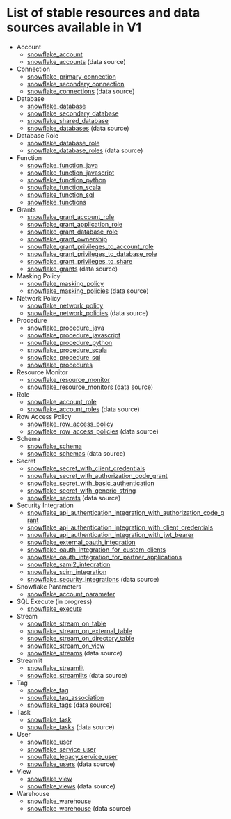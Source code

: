 # List of stable resources and data sources available in V1

* Account
    * [snowflake_account](https://registry.terraform.io/providers/Snowflake-Labs/snowflake/1.0.0/docs/resources/account)
    * [snowflake_accounts](https://registry.terraform.io/providers/Snowflake-Labs/snowflake/1.0.0/docs/data-sources/accounts) (data source)
* Connection
    * [snowflake_primary_connection](https://registry.terraform.io/providers/Snowflake-Labs/snowflake/1.0.0/docs/resources/primary_connection)
    * [snowflake_secondary_connection](https://registry.terraform.io/providers/Snowflake-Labs/snowflake/1.0.0/docs/resources/secondary_connection)
    * [snowflake_connections](https://registry.terraform.io/providers/Snowflake-Labs/snowflake/1.0.0/docs/data-sources/connections) (data source)
* Database
    * [snowflake_database](https://registry.terraform.io/providers/Snowflake-Labs/snowflake/1.0.0/docs/resources/database)
    * [snowflake_secondary_database](https://registry.terraform.io/providers/Snowflake-Labs/snowflake/1.0.0/docs/resources/secondary_database)
    * [snowflake_shared_database](https://registry.terraform.io/providers/Snowflake-Labs/snowflake/1.0.0/docs/resources/shared_database)
    * [snowflake_databases](https://registry.terraform.io/providers/Snowflake-Labs/snowflake/1.0.0/docs/data-sources/databases) (data source)
* Database Role
    * [snowflake_database_role](https://registry.terraform.io/providers/Snowflake-Labs/snowflake/1.0.0/docs/resources/database_role)
    * [snowflake_database_roles](https://registry.terraform.io/providers/Snowflake-Labs/snowflake/1.0.0/docs/data-sources/database_roles) (data source)
* Function
    * [snowflake_function_java](https://registry.terraform.io/providers/Snowflake-Labs/snowflake/1.0.0/docs/resources/function_java)
    * [snowflake_function_javascript](https://registry.terraform.io/providers/Snowflake-Labs/snowflake/1.0.0/docs/resources/function_javascript)
    * [snowflake_function_python](https://registry.terraform.io/providers/Snowflake-Labs/snowflake/1.0.0/docs/resources/function_python)
    * [snowflake_function_scala](https://registry.terraform.io/providers/Snowflake-Labs/snowflake/1.0.0/docs/resources/function_scala)
    * [snowflake_function_sql](https://registry.terraform.io/providers/Snowflake-Labs/snowflake/1.0.0/docs/resources/function_sql)
    * [snowflake_functions](https://registry.terraform.io/providers/Snowflake-Labs/snowflake/1.0.0/docs/data-sources/functions)
* Grants
    * [snowflake_grant_account_role](https://registry.terraform.io/providers/Snowflake-Labs/snowflake/1.0.0/docs/resources/grant_account_role)
    * [snowflake_grant_application_role](https://registry.terraform.io/providers/Snowflake-Labs/snowflake/1.0.0/docs/resources/grant_application_role)
    * [snowflake_grant_database_role](https://registry.terraform.io/providers/Snowflake-Labs/snowflake/1.0.0/docs/resources/grant_database_role)
    * [snowflake_grant_ownership](https://registry.terraform.io/providers/Snowflake-Labs/snowflake/1.0.0/docs/resources/grant_ownership)
    * [snowflake_grant_privileges_to_account_role](https://registry.terraform.io/providers/Snowflake-Labs/snowflake/1.0.0/docs/resources/grant_privileges_to_account_role)
    * [snowflake_grant_privileges_to_database_role](https://registry.terraform.io/providers/Snowflake-Labs/snowflake/1.0.0/docs/resources/grant_privileges_to_database_role)
    * [snowflake_grant_privileges_to_share](https://registry.terraform.io/providers/Snowflake-Labs/snowflake/1.0.0/docs/resources/grant_privileges_to_share)
    * [snowflake_grants](https://registry.terraform.io/providers/Snowflake-Labs/snowflake/1.0.0/docs/data-sources/grants) (data source)
* Masking Policy
    * [snowflake_masking_policy](https://registry.terraform.io/providers/Snowflake-Labs/snowflake/1.0.0/docs/resources/masking_policy)
    * [snowflake_masking_policies](https://registry.terraform.io/providers/Snowflake-Labs/snowflake/1.0.0/docs/data-sources/masking_policies) (data source)
* Network Policy
    * [snowflake_network_policy](https://registry.terraform.io/providers/Snowflake-Labs/snowflake/1.0.0/docs/resources/network_policy)
    * [snowflake_network_policies](https://registry.terraform.io/providers/Snowflake-Labs/snowflake/1.0.0/docs/data-sources/network_policies) (data source)
* Procedure
    * [snowflake_procedure_java](https://registry.terraform.io/providers/Snowflake-Labs/snowflake/1.0.0/docs/resources/procedure_java)
    * [snowflake_procedure_javascript](https://registry.terraform.io/providers/Snowflake-Labs/snowflake/1.0.0/docs/resources/procedure_javascript)
    * [snowflake_procedure_python](https://registry.terraform.io/providers/Snowflake-Labs/snowflake/1.0.0/docs/resources/procedure_python)
    * [snowflake_procedure_scala](https://registry.terraform.io/providers/Snowflake-Labs/snowflake/1.0.0/docs/resources/procedure_scala)
    * [snowflake_procedure_sql](https://registry.terraform.io/providers/Snowflake-Labs/snowflake/1.0.0/docs/resources/procedure_sql)
    * [snowflake_procedures](https://registry.terraform.io/providers/Snowflake-Labs/snowflake/1.0.0/docs/data-sources/procedures)
* Resource Monitor
    * [snowflake_resource_monitor](https://registry.terraform.io/providers/Snowflake-Labs/snowflake/1.0.0/docs/resources/resource_monitor)
    * [snowflake_resource_monitors](https://registry.terraform.io/providers/Snowflake-Labs/snowflake/1.0.0/docs/data-sources/resource_monitors) (data source)
* Role
    * [snowflake_account_role](https://registry.terraform.io/providers/Snowflake-Labs/snowflake/1.0.0/docs/resources/account_role)
    * [snowflake_account_roles](https://registry.terraform.io/providers/Snowflake-Labs/snowflake/1.0.0/docs/data-sources/account_roles) (data source)
* Row Access Policy
    * [snowflake_row_access_policy](https://registry.terraform.io/providers/Snowflake-Labs/snowflake/1.0.0/docs/resources/row_access_policy)
    * [snowflake_row_access_policies](https://registry.terraform.io/providers/Snowflake-Labs/snowflake/1.0.0/docs/data-sources/row_access_policies) (data source)
* Schema
    * [snowflake_schema](https://registry.terraform.io/providers/Snowflake-Labs/snowflake/1.0.0/docs/resources/schema)
    * [snowflake_schemas](https://registry.terraform.io/providers/Snowflake-Labs/snowflake/1.0.0/docs/data-sources/schemas) (data source)
* Secret
    * [snowflake_secret_with_client_credentials](https://registry.terraform.io/providers/Snowflake-Labs/snowflake/1.0.0/docs/resources/secret_with_client_credentials)
    * [snowflake_secret_with_authorization_code_grant](https://registry.terraform.io/providers/Snowflake-Labs/snowflake/1.0.0/docs/resources/secret_with_authorization_code_grant)
    * [snowflake_secret_with_basic_authentication](https://registry.terraform.io/providers/Snowflake-Labs/snowflake/1.0.0/docs/resources/secret_with_basic_authentication)
    * [snowflake_secret_with_generic_string](https://registry.terraform.io/providers/Snowflake-Labs/snowflake/1.0.0/docs/resources/secret_with_generic_string)
    * [snowflake_secrets](https://registry.terraform.io/providers/Snowflake-Labs/snowflake/1.0.0/docs/data-sources/secrets) (data source)
* Security Integration
    * [snowflake_api_authentication_integration_with_authorization_code_grant](https://registry.terraform.io/providers/Snowflake-Labs/snowflake/1.0.0/docs/resources/api_authentication_integration_with_authorization_code_grant)
    * [snowflake_api_authentication_integration_with_client_credentials](https://registry.terraform.io/providers/Snowflake-Labs/snowflake/1.0.0/docs/resources/api_authentication_integration_with_client_credentials)
    * [snowflake_api_authentication_integration_with_jwt_bearer](https://registry.terraform.io/providers/Snowflake-Labs/snowflake/1.0.0/docs/resources/api_authentication_integration_with_jwt_bearer)
    * [snowflake_external_oauth_integration](https://registry.terraform.io/providers/Snowflake-Labs/snowflake/1.0.0/docs/resources/external_oauth_integration)
    * [snowflake_oauth_integration_for_custom_clients](https://registry.terraform.io/providers/Snowflake-Labs/snowflake/1.0.0/docs/resources/oauth_integration_for_custom_clients)
    * [snowflake_oauth_integration_for_partner_applications](https://registry.terraform.io/providers/Snowflake-Labs/snowflake/1.0.0/docs/resources/oauth_integration_for_partner_applications)
    * [snowflake_saml2_integration](https://registry.terraform.io/providers/Snowflake-Labs/snowflake/1.0.0/docs/resources/saml2_integration)
    * [snowflake_scim_integration](https://registry.terraform.io/providers/Snowflake-Labs/snowflake/1.0.0/docs/resources/scim_integration)
    * [snowflake_security_integrations](https://registry.terraform.io/providers/Snowflake-Labs/snowflake/1.0.0/docs/data-sources/security_integrations) (data source)
* Snowflake Parameters
    * [snowflake_account_parameter](https://registry.terraform.io/providers/Snowflake-Labs/snowflake/1.0.0/docs/resources/account_parameter)
* SQL Execute (in progress)
    * [snowflake_execute](https://registry.terraform.io/providers/Snowflake-Labs/snowflake/1.0.0/docs/resources/account_parameter)
* Stream
    * [snowflake_stream_on_table](https://registry.terraform.io/providers/Snowflake-Labs/snowflake/1.0.0/docs/resources/stream_on_table)
    * [snowflake_stream_on_external_table](https://registry.terraform.io/providers/Snowflake-Labs/snowflake/1.0.0/docs/resources/stream_on_external_table)
    * [snowflake_stream_on_directory_table](https://registry.terraform.io/providers/Snowflake-Labs/snowflake/1.0.0/docs/resources/stream_on_directory_table)
    * [snowflake_stream_on_view](https://registry.terraform.io/providers/Snowflake-Labs/snowflake/1.0.0/docs/resources/stream_on_view)
    * [snowflake_streams](https://registry.terraform.io/providers/Snowflake-Labs/snowflake/1.0.0/docs/data-sources/streams) (data source)
* Streamlit
    * [snowflake_streamlit](https://registry.terraform.io/providers/Snowflake-Labs/snowflake/1.0.0/docs/resources/streamlit)
    * [snowflake_streamlits](https://registry.terraform.io/providers/Snowflake-Labs/snowflake/1.0.0/docs/data-sources/streamlits) (data source)
* Tag
    * [snowflake_tag](https://registry.terraform.io/providers/Snowflake-Labs/snowflake/1.0.0/docs/resources/tag)
    * [snowflake_tag_association](https://registry.terraform.io/providers/Snowflake-Labs/snowflake/1.0.0/docs/resources/tag_association)
    * [snowflake_tags](https://registry.terraform.io/providers/Snowflake-Labs/snowflake/1.0.0/docs/data-sources/tags) (data source)
* Task
    * [snowflake_task](https://registry.terraform.io/providers/Snowflake-Labs/snowflake/1.0.0/docs/resources/task)
    * [snowflake_tasks](https://registry.terraform.io/providers/Snowflake-Labs/snowflake/1.0.0/docs/data-sources/tasks) (data source)
* User
    * [snowflake_user](https://registry.terraform.io/providers/Snowflake-Labs/snowflake/1.0.0/docs/resources/user)
    * [snowflake_service_user](https://registry.terraform.io/providers/Snowflake-Labs/snowflake/1.0.0/docs/resources/service_user)
    * [snowflake_legacy_service_user](https://registry.terraform.io/providers/Snowflake-Labs/snowflake/1.0.0/docs/resources/legacy_service_user)
    * [snowflake_users](https://registry.terraform.io/providers/Snowflake-Labs/snowflake/1.0.0/docs/data-sources/users) (data source)
* View
    * [snowflake_view](https://registry.terraform.io/providers/Snowflake-Labs/snowflake/1.0.0/docs/resources/view)
    * [snowflake_views](https://registry.terraform.io/providers/Snowflake-Labs/snowflake/1.0.0/docs/data-sources/views) (data source)
* Warehouse
    * [snowflake_warehouse](https://registry.terraform.io/providers/Snowflake-Labs/snowflake/1.0.0/docs/resources/warehouse)
    * [snowflake_warehouse](https://registry.terraform.io/providers/Snowflake-Labs/snowflake/1.0.0/docs/data-sources/warehouse) (data source)

